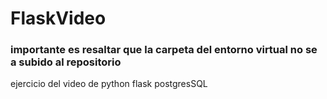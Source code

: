 # FlaskVideo
### importante es resaltar que la carpeta del entorno virtual no se a subido al __repositorio__

ejercicio del video de python flask postgresSQL
